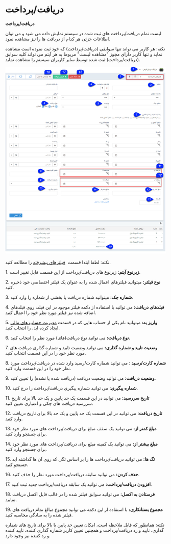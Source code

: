 # دریافت/پرداخت    

**دریافت/پرداخت**

لیست تمام دریافت/پرداخت های ثبت شده در سیستم نمایش داده می شود و می توان اطلاعات جزئی هر کدام از دریافت ها را نیز مشاهده نمود.

نکته: هر کاربر می تواند تنها سوابقی (دریافت/پرداخت) که خود ثبت نموده است مشاهده نماید و تنها کاربر دارای مجوز "مشاهده لیست" مربوط به هر آیتم می تواند کلیه سوابق (دریافت/پرداخت) ثبت شده توسط سایر کاربران سیستم را مشاهده نماید.

![](ReceiptsList.jpg)  

نکته: لطفا ابتدا قسمت  [فیلترهای پیشرفته](../PayamGostarSyncBank/JobsForFirst/Background/AdvancedFilters.md) را مطالعه کنید.  

1\. **زیرنوع آیتم:** زیرنوع های دریافت/پرداخت از این قسمت قابل تغییر است.

2\. **نوع فیلتر:** میتوانید فیلترهای اعمال شده را به عنوان یک فیلتر اختصاصی خود ذخیره کنید.

3\. **شماره چک:** میتوانید شماره دریافت یا بخشی از شماره را وارد کنید.

4\. **فیلدهای دریافت:** می توانید با استفاده از دکمه فیلتر موجود در این فیلد، روی فیلدهای اضافه شده نیز فیلتر مورد نظر خود را اعمال کنید.

5\. **واریز به:** میتوانید نام یکی از حساب هایی که در قسمت [مدیریت حساب های مالی](../BaseInformatio/FinantialAccountingManagement.md) ایجاد کرده اید، را انتخاب کنید.

6\. **نوع دریافت:** می توانید نوع دریافت(های) مورد نظر را انتخاب کنید.

7\. **وضعیت تایید و شماره گذاری:** می توانید وضعیت تایید و شماره گذاری دریافت های مورد نظر خود را در این قسمت انتخاب کنید.

8\. **شماره کارت/رسید** : می توانید شماره کارت/رسید وارد شده در دریافت/پرداخت مورد نظر خود را در این قسمت وارد کنید.

9\. **وضعیت دریافت:** می توانید وضعیت دریافت (دریافت شده یا نشده) را تعیین کنید.

10\. **شماره پیگیری:** می توانید شماره پیگیری دریافت/پرداخت را درج کنید.

11\. **تاریخ سررسید:** می توانید در این قسمت یک حد پایین و یک حد بالا برای تاریخ سررسید دریافت های چکی و اعتباری تعیین کنید.

12\. **تاریخ دریافت:** می توانید در این قسمت یک حد پایین و یک حد بالا برای تاریخ دریافت وارد کنید.

13\. **مبلغ کمتر از:** می توانید یک سقف مبلغ برای دریافت/پرداخت های مورد نظر خود برای جستجو وارد کنید.

14\. **مبلغ بیشتر از:** می توانید یک کمینه مبلغ برای دریافت/پرداخت های مورد نظر خود برای جستجو وارد کنید.

15\. **تگ ها:** می توانید دریافت/پرداخت ها را بر اساس تگی که روی آن ها گذاشته اید جستجو کنید.

16\. **حذف کردن:** می توانید سابقه دریافت/پرداخت مورد نظر را حذف کنید.

17\. **افزودن دریافت/پرداخت:** می توانید یک سابقه دریافت/پرداخت جدید ثبت کنید.

18\. **فرستادن به اکسل:** می توانید سوابق فیلتر شده را در قالب فایل اکسل دریافت نمایید.

19\. **مجموع بستانکاری:** با استفاده از این دکمه می توانید مجموع مبالغ تمام دریافت های فیلتر شده را به سادگی محاسبه کنید.

نکته: همانطور که قابل ملاحظه است، امکان تعیین حد پایین یا بالا برای تاریخ های شماره گذاری، تایید و رد دریافت/پرداخت و همچنین تعیین کاربر شماره گذاری کننده، تایید کننده و رد کننده نیز وجود دارد.
